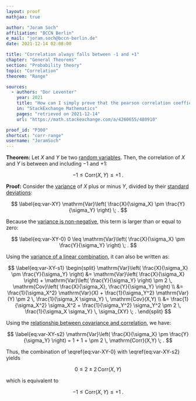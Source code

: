 ```yaml
---
layout: proof
mathjax: true

author: "Joram Soch"
affiliation: "BCCN Berlin"
e_mail: "joram.soch@bccn-berlin.de"
date: 2021-12-14 02:08:00

title: "Correlation always falls between -1 and +1"
chapter: "General Theorems"
section: "Probability theory"
topic: "Correlation"
theorem: "Range"

sources:
  - authors: "Dor Leventer"
    year: 2021
    title: "How can I simply prove that the pearson correlation coefficient is between -1 and 1?"
    in: "StackExchange Mathematics"
    pages: "retrieved on 2021-12-14"
    url: "https://math.stackexchange.com/a/4260655/480910"

proof_id: "P300"
shortcut: "corr-range"
username: "JoramSoch"
---
```



**Theorem:** Let $X$ and $Y$ be two [random variables](/D/rvar). Then, the correlation of $X$ and $Y$ is between and including $-1$ and $+1$:

$$ \label{eq:corr-range}
-1 \leq \mathrm{Corr}(X,Y) \leq +1 \; .
$$


**Proof:** Consider the [variance](/D/var) of $X$ plus or minus $Y$, divided by their [standard deviations](/D/std):

$$ \label{eq:var-XY}
\mathrm{Var}\left( \frac{X}{\sigma_X} \pm \frac{Y}{\sigma_Y} \right) \; .
$$

Because the [variance is non-negative](/P/var-nonneg), this term is larger than or equal to zero:

$$ \label{eq:var-XY-0}
0 \leq \mathrm{Var}\left( \frac{X}{\sigma_X} \pm \frac{Y}{\sigma_Y} \right) \; .
$$

Using the [variance of a linear combination](/P/var-lincomb), it can also be written as:

$$ \label{eq:var-XY-s1}
\begin{split}
\mathrm{Var}\left( \frac{X}{\sigma_X} \pm \frac{Y}{\sigma_Y} \right) &= \mathrm{Var}\left( \frac{X}{\sigma_X} \right) + \mathrm{Var}\left( \frac{Y}{\sigma_Y} \right) \pm 2 \, \mathrm{Cov}\left( \frac{X}{\sigma_X}, \frac{Y}{\sigma_Y} \right) \\
&= \frac{1}{\sigma_X^2} \mathrm{Var}(X) + \frac{1}{\sigma_Y^2} \mathrm{Var}(Y) \pm 2 \, \frac{1}{\sigma_X \sigma_Y} \, \mathrm{Cov}(X,Y) \\
&= \frac{1}{\sigma_X^2} \sigma_X^2 + \frac{1}{\sigma_Y^2} \sigma_Y^2 \pm 2 \, \frac{1}{\sigma_X \sigma_Y} \, \sigma_{XY} \; .
\end{split}
$$

Using the [relationship between covariance and correlation](/P/cov-corr), we have:

$$ \label{eq:var-XY-s2}
\mathrm{Var}\left( \frac{X}{\sigma_X} \pm \frac{Y}{\sigma_Y} \right) = 1 + 1 + \pm 2 \, \mathrm{Corr}(X,Y) \; .
$$

Thus, the combination of \eqref{eq:var-XY-0} with \eqref{eq:var-XY-s2} yields

$$ \label{eq:var-XY-ineq}
0 \leq 2 \pm 2 \, \mathrm{Corr}(X,Y)
$$

which is equivalent to

$$ \label{eq:corr-range-qed}
-1 \leq \mathrm{Corr}(X,Y) \leq +1 \; .
$$
